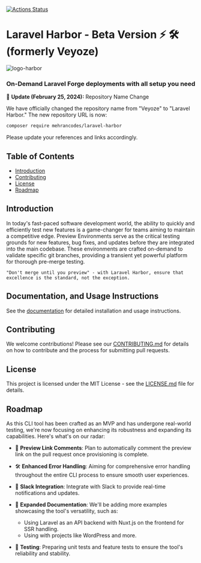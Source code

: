 [![Actions Status](https://github.com/mehrancodes/laravel-harbor/actions/workflows/run-tests.yml/badge.svg?event=pull_request)](https://github.com/mehrancodes/laravel-harbor/actions)

# Laravel Harbor - Beta Version ⚡️ 🛠 (formerly Veyoze)
![logo-harbor](https://github.com/mehrancodes/laravel-harbor/assets/7046255/732005de-6e43-4f73-9d8f-8afc6beec939)

### On-Demand Laravel Forge deployments with all setup you need

🚀 **Update (February 25, 2024):** Repository Name Change

We have officially changed the repository name from "Veyoze" to "Laravel Harbor." The new repository URL is now:

```bash
composer require mehrancodes/laravel-harbor
```

Please update your references and links accordingly.

## Table of Contents

- [Introduction](#introduction)
- [Contributing](#contributing)
- [License](#license)
- [Roadmap](#roadmap)

## Introduction
In today's fast-paced software development world, the ability to quickly and efficiently test new features is a game-changer for teams aiming to maintain a competitive edge. Preview Environments serve as the critical testing grounds for new features, bug fixes, and updates before they are integrated into the main codebase. These environments are crafted on-demand to validate specific git branches, providing a transient yet powerful platform for thorough pre-merge testing.

`"Don't merge until you preview" - with Laravel Harbor, ensure that excellence is the standard, not the exception.`

## Documentation, and Usage Instructions
See the [documentation](https://laravel-harbor.com/docs/introduction/) for detailed installation and usage instructions.

## Contributing

We welcome contributions! Please see our [CONTRIBUTING.md](https://github.com/mehrancodes/laravel-harbor/blob/main/CONTRIBUTING.md) for details on how to contribute and the process for submitting pull requests.

## License

This project is licensed under the MIT License - see the [LICENSE.md](https://github.com/mehrancodes/laravel-harbor/blob/main/LICENSE.md) file for details.

## Roadmap

As this CLI tool has been crafted as an MVP and has undergone real-world testing, we're now focusing on enhancing its robustness and expanding its capabilities. Here's what's on our radar:

- 🚀 **Preview Link Comments**: Plan to automatically comment the preview link on the pull request once provisioning is complete.

- 🛠️ **Enhanced Error Handling**: Aiming for comprehensive error handling throughout the entire CLI process to ensure smooth user experiences.

- 📣 **Slack Integration**: Integrate with Slack to provide real-time notifications and updates.

- 📘 **Expanded Documentation**: We'll be adding more examples showcasing the tool's versatility, such as:
    - Using Laravel as an API backend with Nuxt.js on the frontend for SSR handling.
    - Using with projects like WordPress and more.

- 🧪 **Testing**: Preparing unit tests and feature tests to ensure the tool's reliability and stability.
